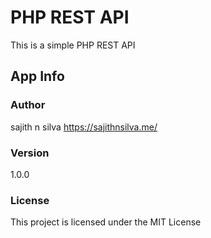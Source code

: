 # PHP REST API
This is a simple PHP REST API
## App Info
### Author
sajith n silva https://sajithnsilva.me/ 
### Version
1.0.0
### License
This project is licensed under the MIT License